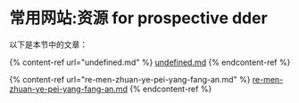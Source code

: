 # 常用网站:资源 for prospective dder

以下是本节中的文章：

{% content-ref url="undefined.md" %}
[undefined.md](undefined.md)
{% endcontent-ref %}

{% content-ref url="re-men-zhuan-ye-pei-yang-fang-an.md" %}
[re-men-zhuan-ye-pei-yang-fang-an.md](re-men-zhuan-ye-pei-yang-fang-an.md)
{% endcontent-ref %}
